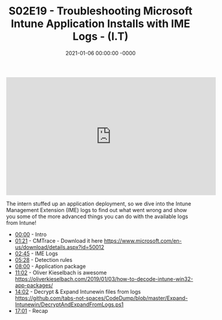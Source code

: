 ﻿---
layout: post
title: "S02E19 - Troubleshooting Microsoft Intune Application Installs with IME Logs - (I.T)"
date: 2021-01-06 00:00:00 -0000
categories:
---

<iframe loading="lazy" width="560" height="315" src="https://www.youtube.com/embed/CrsaoUeYv68" title="YouTube video player" frameborder="0" allow="accelerometer; autoplay; clipboard-write; encrypted-media; gyroscope; picture-in-picture" allowfullscreen></iframe>

The intern stuffed up an application deployment, so we dive into the Intune Management Extension (IME) logs to find out what went wrong and show you some of the more advanced things you can do with the available logs from Intune!

* [00:00](https://www.youtube.com/watch?v=CrsaoUeYv68&t=0s) - Intro
* [01:21](https://www.youtube.com/watch?v=CrsaoUeYv68&t=81s) - CMTrace - Download it here https://www.microsoft.com/en-us/download/details.aspx?id=50012
* [02:45](https://www.youtube.com/watch?v=CrsaoUeYv68&t=165s) - IME Logs
* [05:28](https://www.youtube.com/watch?v=CrsaoUeYv68&t=328s) - Detection rules
* [08:00](https://www.youtube.com/watch?v=CrsaoUeYv68&t=480s) - Application package
* [11:02](https://www.youtube.com/watch?v=CrsaoUeYv68&t=662s) - Oliver Kieselbach is awesome
https://oliverkieselbach.com/2019/01/03/how-to-decode-intune-win32-app-packages/
* [14:02](https://www.youtube.com/watch?v=CrsaoUeYv68&t=842s) - Decrypt & Expand Intunewin files from logs
https://github.com/tabs-not-spaces/CodeDump/blob/master/Expand-Intunewin/DecryptAndExpandFromLogs.ps1
* [17:01](https://www.youtube.com/watch?v=CrsaoUeYv68&t=1021s) - Recap

